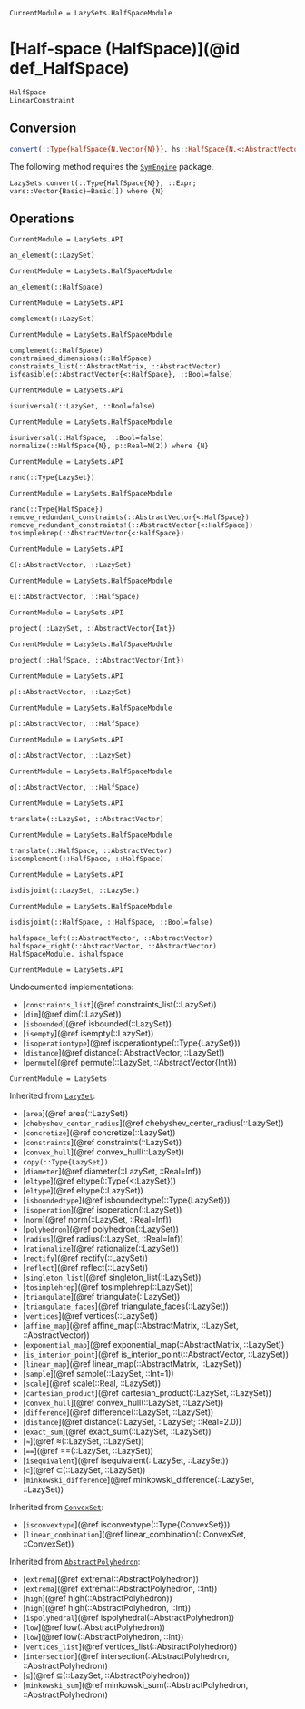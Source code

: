 ```@meta
CurrentModule = LazySets.HalfSpaceModule
```

# [Half-space (HalfSpace)](@id def_HalfSpace)

```@docs
HalfSpace
LinearConstraint
```

## Conversion

```julia
convert(::Type{HalfSpace{N,Vector{N}}}, hs::HalfSpace{N,<:AbstractVector{N}}) where {N}
```

The following method requires the [`SymEngine`](https://github.com/symengine/SymEngine.jl) package.

```@docs
LazySets.convert(::Type{HalfSpace{N}}, ::Expr; vars::Vector{Basic}=Basic[]) where {N}
```

## Operations

```@meta
CurrentModule = LazySets.API
```
```@docs; canonical=false
an_element(::LazySet)
```
```@meta
CurrentModule = LazySets.HalfSpaceModule
```
```@docs
an_element(::HalfSpace)
```
```@meta
CurrentModule = LazySets.API
```
```@docs; canonical=false
complement(::LazySet)
```
```@meta
CurrentModule = LazySets.HalfSpaceModule
```
```@docs
complement(::HalfSpace)
constrained_dimensions(::HalfSpace)
constraints_list(::AbstractMatrix, ::AbstractVector)
isfeasible(::AbstractVector{<:HalfSpace}, ::Bool=false)
```
```@meta
CurrentModule = LazySets.API
```
```@docs; canonical=false
isuniversal(::LazySet, ::Bool=false)
```
```@meta
CurrentModule = LazySets.HalfSpaceModule
```
```@docs
isuniversal(::HalfSpace, ::Bool=false)
normalize(::HalfSpace{N}, p::Real=N(2)) where {N}
```
```@meta
CurrentModule = LazySets.API
```
```@docs; canonical=false
rand(::Type{LazySet})
```
```@meta
CurrentModule = LazySets.HalfSpaceModule
```
```@docs
rand(::Type{HalfSpace})
remove_redundant_constraints(::AbstractVector{<:HalfSpace})
remove_redundant_constraints!(::AbstractVector{<:HalfSpace})
tosimplehrep(::AbstractVector{<:HalfSpace})
```
```@meta
CurrentModule = LazySets.API
```
```@docs; canonical=false
∈(::AbstractVector, ::LazySet)
```
```@meta
CurrentModule = LazySets.HalfSpaceModule
```
```@docs
∈(::AbstractVector, ::HalfSpace)
```
```@meta
CurrentModule = LazySets.API
```
```@docs; canonical=false
project(::LazySet, ::AbstractVector{Int})
```
```@meta
CurrentModule = LazySets.HalfSpaceModule
```
```@docs
project(::HalfSpace, ::AbstractVector{Int})
```
```@meta
CurrentModule = LazySets.API
```
```@docs; canonical=false
ρ(::AbstractVector, ::LazySet)
```
```@meta
CurrentModule = LazySets.HalfSpaceModule
```
```@docs
ρ(::AbstractVector, ::HalfSpace)
```
```@meta
CurrentModule = LazySets.API
```
```@docs; canonical=false
σ(::AbstractVector, ::LazySet)
```
```@meta
CurrentModule = LazySets.HalfSpaceModule
```
```@docs
σ(::AbstractVector, ::HalfSpace)
```
```@meta
CurrentModule = LazySets.API
```
```@docs; canonical=false
translate(::LazySet, ::AbstractVector)
```
```@meta
CurrentModule = LazySets.HalfSpaceModule
```
```@docs
translate(::HalfSpace, ::AbstractVector)
iscomplement(::HalfSpace, ::HalfSpace)
```
```@meta
CurrentModule = LazySets.API
```
```@docs; canonical=false
isdisjoint(::LazySet, ::LazySet)
```
```@meta
CurrentModule = LazySets.HalfSpaceModule
```
```@docs
isdisjoint(::HalfSpace, ::HalfSpace, ::Bool=false)
```

```@docs
halfspace_left(::AbstractVector, ::AbstractVector)
halfspace_right(::AbstractVector, ::AbstractVector)
HalfSpaceModule._ishalfspace
```

```@meta
CurrentModule = LazySets.API
```

Undocumented implementations:

* [`constraints_list`](@ref constraints_list(::LazySet))
* [`dim`](@ref dim(::LazySet))
* [`isbounded`](@ref isbounded(::LazySet))
* [`isempty`](@ref isempty(::LazySet))
* [`isoperationtype`](@ref isoperationtype(::Type{LazySet}))
* [`distance`](@ref distance(::AbstractVector, ::LazySet))
* [`permute`](@ref permute(::LazySet, ::AbstractVector{Int}))

```@meta
CurrentModule = LazySets
```

Inherited from [`LazySet`](@ref):
* [`area`](@ref area(::LazySet))
* [`chebyshev_center_radius`](@ref chebyshev_center_radius(::LazySet))
* [`concretize`](@ref concretize(::LazySet))
* [`constraints`](@ref constraints(::LazySet))
* [`convex_hull`](@ref convex_hull(::LazySet))
* `copy(::Type{LazySet})`
* [`diameter`](@ref diameter(::LazySet, ::Real=Inf))
* [`eltype`](@ref eltype(::Type{<:LazySet}))
* [`eltype`](@ref eltype(::LazySet))
* [`isboundedtype`](@ref isboundedtype(::Type{LazySet}))
* [`isoperation`](@ref isoperation(::LazySet))
* [`norm`](@ref norm(::LazySet, ::Real=Inf))
* [`polyhedron`](@ref polyhedron(::LazySet))
* [`radius`](@ref radius(::LazySet, ::Real=Inf))
* [`rationalize`](@ref rationalize(::LazySet))
* [`rectify`](@ref rectify(::LazySet))
* [`reflect`](@ref reflect(::LazySet))
* [`singleton_list`](@ref singleton_list(::LazySet))
* [`tosimplehrep`](@ref tosimplehrep(::LazySet))
* [`triangulate`](@ref triangulate(::LazySet))
* [`triangulate_faces`](@ref triangulate_faces(::LazySet))
* [`vertices`](@ref vertices(::LazySet))
* [`affine_map`](@ref affine_map(::AbstractMatrix, ::LazySet, ::AbstractVector))
* [`exponential_map`](@ref exponential_map(::AbstractMatrix, ::LazySet))
* [`is_interior_point`](@ref is_interior_point(::AbstractVector, ::LazySet))
* [`linear_map`](@ref linear_map(::AbstractMatrix, ::LazySet))
* [`sample`](@ref sample(::LazySet, ::Int=1))
* [`scale`](@ref scale(::Real, ::LazySet))
* [`cartesian_product`](@ref cartesian_product(::LazySet, ::LazySet))
* [`convex_hull`](@ref convex_hull(::LazySet, ::LazySet))
* [`difference`](@ref difference(::LazySet, ::LazySet))
* [`distance`](@ref distance(::LazySet, ::LazySet; ::Real=2.0))
* [`exact_sum`](@ref exact_sum(::LazySet, ::LazySet))
* [`≈`](@ref ≈(::LazySet, ::LazySet))
* [`==`](@ref ==(::LazySet, ::LazySet))
* [`isequivalent`](@ref isequivalent(::LazySet, ::LazySet))
* [`⊂`](@ref ⊂(::LazySet, ::LazySet))
* [`minkowski_difference`](@ref minkowski_difference(::LazySet, ::LazySet))

Inherited from [`ConvexSet`](@ref):
* [`isconvextype`](@ref isconvextype(::Type{ConvexSet}))
* [`linear_combination`](@ref linear_combination(::ConvexSet, ::ConvexSet))

Inherited from [`AbstractPolyhedron`](@ref):
* [`extrema`](@ref extrema(::AbstractPolyhedron))
* [`extrema`](@ref extrema(::AbstractPolyhedron, ::Int))
* [`high`](@ref high(::AbstractPolyhedron))
* [`high`](@ref high(::AbstractPolyhedron, ::Int))
* [`ispolyhedral`](@ref ispolyhedral(::AbstractPolyhedron))
* [`low`](@ref low(::AbstractPolyhedron))
* [`low`](@ref low(::AbstractPolyhedron, ::Int))
* [`vertices_list`](@ref vertices_list(::AbstractPolyhedron))
* [`intersection`](@ref intersection(::AbstractPolyhedron, ::AbstractPolyhedron))
* [`⊆`](@ref ⊆(::LazySet, ::AbstractPolyhedron))
* [`minkowski_sum`](@ref minkowski_sum(::AbstractPolyhedron, ::AbstractPolyhedron))
